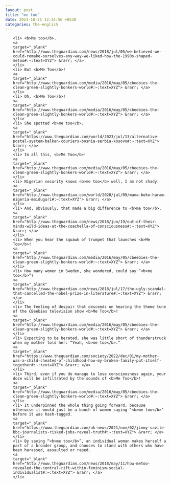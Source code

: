 ```yaml
---
layout: post
title: "me too"
date: 2023-10-25 12:34:56 +0530
categories: the-english
---
```

<ol>

    <li> <b>Me too</b>.
    <a 
    target="_blank" 
    href="http://www.theguardian.com/news/2018/jul/05/we-believed-we-could-remake-ourselves-any-way-we-liked-how-the-1990s-shaped-metoo#:~:text=XYZ"> &rarr; </a>
    </li>
    <li> But <b>Me Too</b>!
    <a 
    target="_blank" 
    href="http://www.theguardian.com/media/2016/may/05/cbeebies-the-clean-green-slightly-bonkers-world#:~:text=XYZ"> &rarr; </a>
    </li>
    <li> Oh, <b>Me Too</b>!
    <a 
    target="_blank" 
    href="http://www.theguardian.com/media/2016/may/05/cbeebies-the-clean-green-slightly-bonkers-world#:~:text=XYZ"> &rarr; </a>
    </li>
    <li> She spotted <b>me too</b>.
    <a 
    target="_blank" 
    href="https://www.theguardian.com/world/2023/jul/13/alternative-postal-system-balkan-couriers-bosnia-serbia-kosovo#:~:text=XYZ"> &rarr; </a>
    </li>
    <li> In all this, <b>Me Too</b>!
    <a 
    target="_blank" 
    href="http://www.theguardian.com/media/2016/may/05/cbeebies-the-clean-green-slightly-bonkers-world#:~:text=XYZ"> &rarr; </a>
    </li>
    <li> Nigerian security knows <b>me too</b> well, I am not shady.
    <a 
    target="_blank" 
    href="http://www.theguardian.com/world/2020/jul/09/mama-boko-haram-nigeria-maiduguri#:~:text=XYZ"> &rarr; </a>
    </li>
    <li> And, obviously, that made a big difference to <b>me too</b>.
    <a 
    target="_blank" 
    href="http://www.theguardian.com/news/2018/jun/19/out-of-their-minds-wild-ideas-at-the-coachella-of-consciousness#:~:text=XYZ"> &rarr; </a>
    </li>
    <li> When you hear the squawk of trumpet that launches <b>Me Too</b>!
    <a 
    target="_blank" 
    href="http://www.theguardian.com/media/2016/may/05/cbeebies-the-clean-green-slightly-bonkers-world#:~:text=XYZ"> &rarr; </a>
    </li>
    <li> How many women in Sweden, she wondered, could say “<b>me too</b>”?
    <a 
    target="_blank" 
    href="http://www.theguardian.com/news/2018/jul/17/the-ugly-scandal-that-cancelled-the-nobel-prize-in-literature#:~:text=XYZ"> &rarr; </a>
    </li>
    <li> The feeling of despair that descends on hearing the theme tune of the CBeebies television show <b>Me Too</b>!
    <a 
    target="_blank" 
    href="http://www.theguardian.com/media/2016/may/05/cbeebies-the-clean-green-slightly-bonkers-world#:~:text=XYZ"> &rarr; </a>
    </li>
    <li> Expecting to be berated, she was little short of thunderstruck when my mother told her: “Yeah, <b>me too</b>.”
    <a 
    target="_blank" 
    href="https://www.theguardian.com/society/2022/dec/01/my-mother-was-a-child-cheated-of-childhood-how-my-broken-family-put-itself-together#:~:text=XYZ"> &rarr; </a>
    </li>
    <li> Third, even if you do manage to lose consciousness again, your doze will be infiltrated by the sounds of <b>Me Too</b>!
    <a 
    target="_blank" 
    href="http://www.theguardian.com/media/2016/may/05/cbeebies-the-clean-green-slightly-bonkers-world#:~:text=XYZ"> &rarr; </a>
    </li>
    <li> It underpinned the whole thing going forward, because otherwise it would just be a bunch of women saying ‘<b>me too</b>’ before it was hash-tagged.
    <a 
    target="_blank" 
    href="https://www.theguardian.com/uk-news/2021/nov/02/jimmy-savile-bbc-journalists-risked-jobs-reveal-truth#:~:text=XYZ"> &rarr; </a>
    </li>
    <li> By saying “<b>me too</b>”, an individual woman makes herself a part of a broader group, and chooses to stand with others who have been harassed, assaulted or raped.
    <a 
    target="_blank" 
    href="http://www.theguardian.com/news/2018/may/11/how-metoo-revealed-the-central-rift-within-feminism-social-individualist#:~:text=XYZ"> &rarr; </a>
    </li>